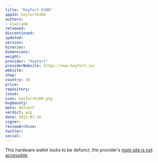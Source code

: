 ```yaml
---
title: "KeyFort K300"
appId: keyfortk300
authors:
- kiwilamb
released: 
discontinued: 
updated: 
version: 
binaries: 
dimensions: 
weight: 
provider: "KeyFort"
providerWebsite: https://www.keyfort.io/
website: 
shop: 
country: CH
price: 
repository: 
issue: 
icon: keyfortk300.png
bugbounty: 
meta: defunct
verdict: wip
date: 2021-07-16
signer: 
reviewArchive: 
twitter: 
social: 
---
```


This hardware wallet looks to be defunct, the provider’s [main site is not accessible](https://www.keyfort.io).
